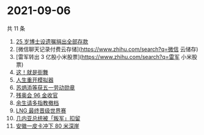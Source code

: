# 2021-09-06

共 11 条

<!-- BEGIN -->
<!-- 最后更新时间 Mon Sep 06 2021 04:06:46 GMT+0800 (China Standard Time) -->

1. [25 岁博士设遗嘱捐出全部存款](https://www.zhihu.com/search?q=博士捐出全部存款)
1. [微信聊天记录付费云存储](https://www.zhihu.com/search?q=微信 云储存)
1. [雷军转出 3 亿股小米股票](https://www.zhihu.com/search?q=雷军 小米股票)
1. [这！就是街舞](https://www.zhihu.com/search?q=这就是街舞)
1. [人生重开模拟器](https://www.zhihu.com/search?q=人生重开模拟器)
1. [苏炳添等获五一劳动勋章](https://www.zhihu.com/search?q=五一劳动勋章)
1. [残奥会 96 金收官](https://www.zhihu.com/search?q=东京残奥会)
1. [余生请多指教撤档](https://www.zhihu.com/search?q=余生请多指教)
1. [LNG 最终晋级世界赛](https://www.zhihu.com/search?q=lng)
1. [几内亚总统被「叛军」扣留](https://www.zhihu.com/search?q=几内亚)
1. [安徽一皮卡冲下 80 米深崖](https://www.zhihu.com/search?q=安徽太湖)

<!-- END -->
